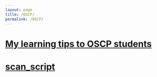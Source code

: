 ```yaml
---
layout: page
title: /OSCP/
permalink: /OSCP/
---
```


<h1><a href="/OSCP/learning-tips">My learning tips to OSCP students</a></h1>

<h1><a href="/OSCP/learning-tips">scan_script</a></h1>

